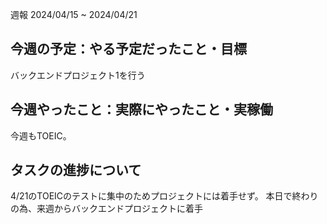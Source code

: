  週報 2024/04/15 ~ 2024/04/21
## 今週の予定：やる予定だったこと・目標

バックエンドプロジェクト1を行う

## 今週やったこと：実際にやったこと・実稼働

今週もTOEIC。

## タスクの進捗について

4/21のTOEICのテストに集中のためプロジェクトには着手せず。
本日で終わりの為、来週からバックエンドプロジェクトに着手


